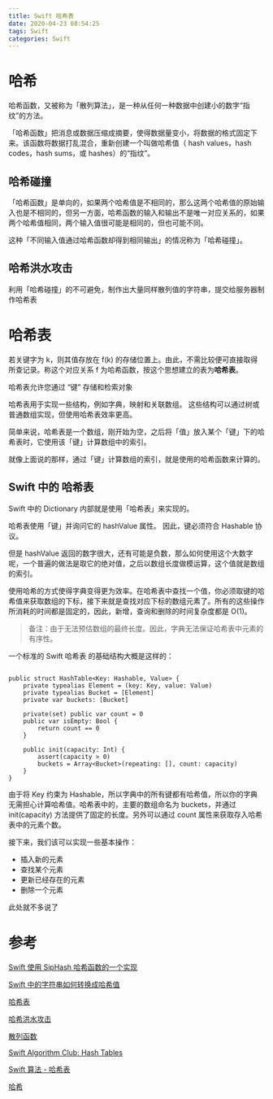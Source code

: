 ```yaml
---
title: Swift 哈希表
date: 2020-04-23 08:54:25
tags: Swift
categories: Swift
---
```


# 哈希

哈希函数，又被称为「散列算法」，是一种从任何一种数据中创建小的数字“指纹”的方法。

「哈希函数」把消息或数据压缩成摘要，使得数据量变小，将数据的格式固定下来。该函数将数据打乱混合，重新创建一个叫做哈希值（ hash values，hash codes，hash sums，或 hashes）的“指纹”。

## 哈希碰撞

「哈希函数」是单向的，如果两个哈希值是不相同的，那么这两个哈希值的原始输入也是不相同的，但另一方面，哈希函数的输入和输出不是唯一对应关系的，如果两个哈希值相同，两个输入值很可能是相同的，但也可能不同。

这种「不同输入值通过哈希函数却得到相同输出」的情况称为「哈希碰撞」。

## 哈希洪水攻击

利用「哈希碰撞」的不可避免，制作出大量同样散列值的字符串，提交给服务器制作哈希表

# 哈希表

若关键字为 k，则其值存放在 f(k) 的存储位置上。由此，不需比较便可直接取得所查记录。称这个对应关系 f 为哈希函数，按这个思想建立的表为**哈希表**。

哈希表允许您通过 “键” 存储和检索对象

哈希表用于实现一些结构，例如字典，映射和关联数组。 这些结构可以通过树或普通数组实现，但使用哈希表效率更高。

简单来说，哈希表是一个数组，刚开始为空，之后将「值」放入某个「键」下的哈希表时，它使用该「键」计算数组中的索引。

就像上面说的那样，通过「键」计算数组的索引，就是使用的哈希函数来计算的。

## Swift 中的 哈希表

Swift 中的 Dictionary 内部就是使用「哈希表」来实现的。

哈希表使用「键」并询问它的 hashValue 属性。 因此，键必须符合 Hashable 协议。

但是 hashValue 返回的数字很大，还有可能是负数，那么如何使用这个大数字呢，一个普遍的做法是取它的绝对值，之后以数组长度做模运算，这个值就是数组的索引。

使用哈希的方式使得字典变得更为效率。在哈希表中查找一个值，你必须取键的哈希值来获取数组的下标，接下来就是查找对应下标的数组元素了。所有的这些操作所消耗的时间都是固定的，因此，新增，查询和删除的时间复杂度都是 O(1)。

> 备注：由于无法预估数组的最终长度。因此，字典无法保证哈希表中元素的有序性。

一个标准的 Swift 哈希表 的基础结构大概是这样的：

```

public struct HashTable<Key: Hashable, Value> {
    private typealias Element = (key: Key, value: Value)
    private typealias Bucket = [Element]
    private var buckets: [Bucket]
    
    private(set) public var count = 0
    public var isEmpty: Bool {
        return count == 0
    }
    
    public init(capacity: Int) {
        assert(capacity > 0)
        buckets = Array<Bucket>(repeating: [], count: capacity)
    }
}

```

由于将 Key 约束为 Hashable，所以字典中的所有键都有哈希值，所以你的字典无需担心计算哈希值。哈希表中的，主要的数组命名为 buckets，并通过 init(capacity) 方法提供了固定的长度。另外可以通过 count 属性来获取存入哈希表中的元素个数。

接下来，我们该可以实现一些基本操作：
+ 插入新的元素
+ 查找某个元素
+ 更新已经存在的元素
+ 删除一个元素

此处就不多说了

# 参考

[Swift 使用 SipHash 哈希函数的一个实现](https://github.com/attaswift/SipHash/blob/master/SipHash/SipHasher.swift)

[Swift 中的字符串如何转换成哈希值](https://github.com/apple/swift/blob/111499d2bfc58dc12fcb9cd1ce1dda7978c995b7/stdlib/public/core/StringHashable.swift)

[哈希表](https://zh.wikipedia.org/wiki/%E5%93%88%E5%B8%8C%E8%A1%A8)

[哈希洪水攻击](https://www.zhihu.com/question/286529973/answer/676290355)

[散列函数](https://zh.wikipedia.org/wiki/%E6%95%A3%E5%88%97%E5%87%BD%E6%95%B8)

[Swift Algorithm Club: Hash Tables](https://www.raywenderlich.com/206-swift-algorithm-club-hash-tables)

[Swift 算法 - 哈希表](https://szewei.me/2018/08/22/swift-algorithm-hash-table/)

[哈希](https://swifter.tips/hash/)












